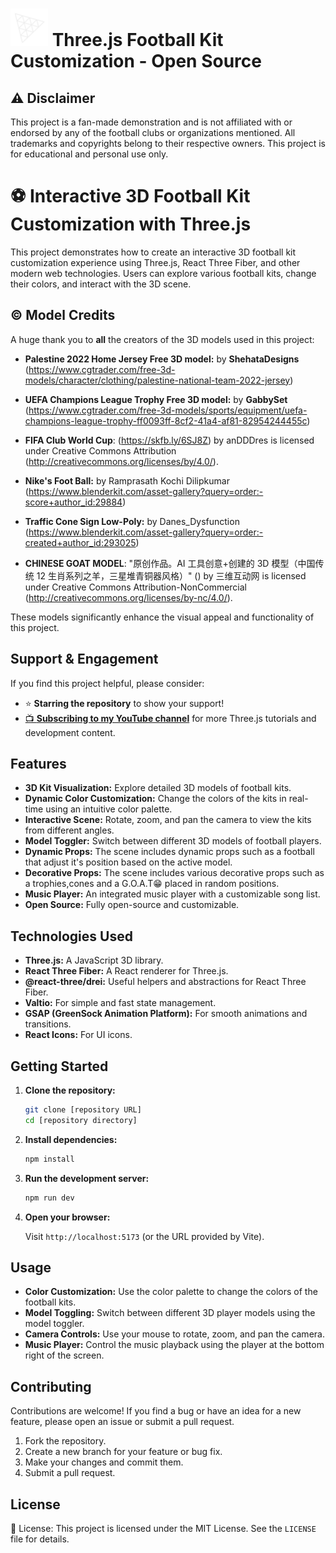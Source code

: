 # <img src="./public/logo.png" alt="Three.js Football Kit Customization Project" width="60"> Three.js Football Kit Customization - Open Source

## ⚠️ Disclaimer

This project is a fan-made demonstration and is not affiliated with or endorsed by any of the football clubs or organizations mentioned. All trademarks and copyrights belong to their respective owners. This project is for educational and personal use only.

# **⚽ Interactive 3D Football Kit Customization with Three.js**

This project demonstrates how to create an interactive 3D football kit customization experience using Three.js, React Three Fiber, and other modern web technologies. Users can explore various football kits, change their colors, and interact with the 3D scene.

## ©️ Model Credits

A huge thank you to **all** the creators of the 3D models used in this project:

- **Palestine 2022 Home Jersey Free 3D model:** by **ShehataDesigns** (https://www.cgtrader.com/free-3d-models/character/clothing/palestine-national-team-2022-jersey)
- **UEFA Champions League Trophy Free 3D model:** by **GabbySet** (https://www.cgtrader.com/free-3d-models/sports/equipment/uefa-champions-league-trophy-ff0093ff-8cf2-41a4-af81-82954244455c)
- **FIFA Club World Cup**: (https://skfb.ly/6SJ8Z) by anDDDres is licensed under Creative Commons Attribution (http://creativecommons.org/licenses/by/4.0/).
- **Nike's Foot Ball:** by Ramprasath Kochi Dilipkumar (https://www.blenderkit.com/asset-gallery?query=order:-score+author_id:29884)
- **Traffic Cone Sign Low-Poly:** by Danes_Dysfunction (https://www.blenderkit.com/asset-gallery?query=order:-created+author_id:293025)

- **CHINESE GOAT MODEL**: "原创作品。AI 工具创意+创建的 3D 模型（中国传统 12 生肖系列之羊，三星堆青铜器风格）" () by 三维互动网 is licensed under Creative Commons Attribution-NonCommercial (http://creativecommons.org/licenses/by-nc/4.0/).

These models significantly enhance the visual appeal and functionality of this project.

## Support & Engagement

If you find this project helpful, please consider:

- ⭐ **Starring the repository** to show your support!
- <a href="[Your YouTube Channel Link]" target="_blank">📺 **Subscribing to my YouTube channel**</a> for more Three.js tutorials and development content.

## Features

- **3D Kit Visualization:** Explore detailed 3D models of football kits.
- **Dynamic Color Customization:** Change the colors of the kits in real-time using an intuitive color palette.
- **Interactive Scene:** Rotate, zoom, and pan the camera to view the kits from different angles.
- **Model Toggler:** Switch between different 3D models of football players.
- **Dynamic Props:** The scene includes dynamic props such as a football that adjust it's position based on the active model.
- **Decorative Props:** The scene includes various decorative props such as a trophies,cones and a G.O.A.T😁 placed in random positions.
- **Music Player:** An integrated music player with a customizable song list.
- **Open Source:** Fully open-source and customizable.

## Technologies Used

- **Three.js:** A JavaScript 3D library.
- **React Three Fiber:** A React renderer for Three.js.
- **@react-three/drei:** Useful helpers and abstractions for React Three Fiber.
- **Valtio:** For simple and fast state management.
- **GSAP (GreenSock Animation Platform):** For smooth animations and transitions.
- **React Icons:** For UI icons.

## Getting Started

1.  **Clone the repository:**

    ```bash
    git clone [repository URL]
    cd [repository directory]
    ```

2.  **Install dependencies:**

    ```bash
    npm install
    ```

3.  **Run the development server:**

    ```bash
    npm run dev
    ```

4.  **Open your browser:**

    Visit `http://localhost:5173` (or the URL provided by Vite).

## Usage

- **Color Customization:** Use the color palette to change the colors of the football kits.
- **Model Toggling:** Switch between different 3D player models using the model toggler.
- **Camera Controls:** Use your mouse to rotate, zoom, and pan the camera.
- **Music Player:** Control the music playback using the player at the bottom right of the screen.

## Contributing

Contributions are welcome! If you find a bug or have an idea for a new feature, please open an issue or submit a pull request.

1.  Fork the repository.
2.  Create a new branch for your feature or bug fix.
3.  Make your changes and commit them.
4.  Submit a pull request.

## License

📜 License: This project is licensed under the MIT License. See the `LICENSE` file for details.
